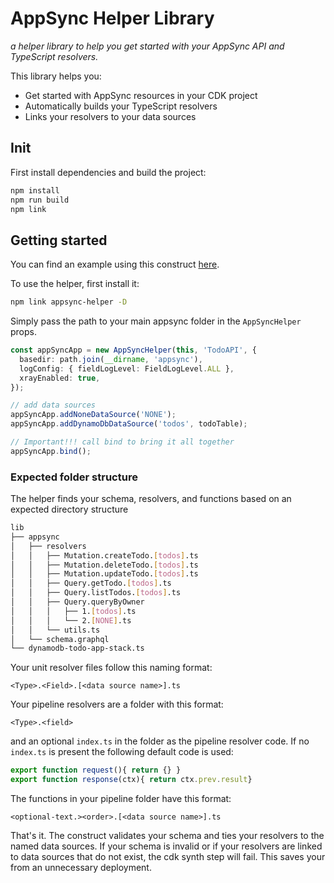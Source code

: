 # AppSync Helper Library

*a helper library to help you get started with your AppSync API and TypeScript resolvers.*

This library helps you:

- Get started with AppSync resources in your CDK project
- Automatically builds your TypeScript resolvers
- Links your resolvers to your data sources

## Init

First install dependencies and build the project:

```sh
npm install
npm run build
npm link
```

## Getting started

You can find an example using this construct [here](../../dynamodb-todo-app/).

To use the helper, first install it:

```sh
npm link appsync-helper -D
```

Simply pass the path to your main appsync folder in the `AppSyncHelper` props.

```typescript
const appSyncApp = new AppSyncHelper(this, 'TodoAPI', {
  basedir: path.join(__dirname, 'appsync'),
  logConfig: { fieldLogLevel: FieldLogLevel.ALL },
  xrayEnabled: true,
});

// add data sources
appSyncApp.addNoneDataSource('NONE');
appSyncApp.addDynamoDbDataSource('todos', todoTable);

// Important!!! call bind to bring it all together
appSyncApp.bind();
```

### Expected folder structure

The helper finds your schema, resolvers, and functions based on an expected directory structure

```sh
lib
├── appsync
│   ├── resolvers
│   │   ├── Mutation.createTodo.[todos].ts
│   │   ├── Mutation.deleteTodo.[todos].ts
│   │   ├── Mutation.updateTodo.[todos].ts
│   │   ├── Query.getTodo.[todos].ts
│   │   ├── Query.listTodos.[todos].ts
│   │   ├── Query.queryByOwner
│   │   │   ├── 1.[todos].ts
│   │   │   └── 2.[NONE].ts
│   │   └── utils.ts
│   └── schema.graphql
└── dynamodb-todo-app-stack.ts
```

Your unit resolver files follow this naming format:

```text
<Type>.<Field>.[<data source name>].ts
```

Your pipeline resolvers are a folder with this format:

```text
<Type>.<field>
```

and an optional `index.ts` in the folder as the pipeline resolver code. If no `index.ts` is present the following default code is used:

```ts
export function request(){ return {} }
export function response(ctx){ return ctx.prev.result}
```

The functions in your pipeline folder have this format:

```text
<optional-text.><order>.[<data source name>].ts
```

That's it. The construct validates your schema and ties your resolvers to the named data sources. If your schema is invalid or if your resolvers are linked to data sources that do not exist, the cdk synth step will fail. This saves your from an unnecessary deployment.
